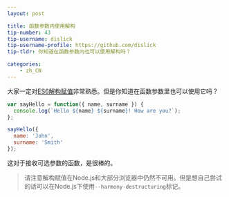```yaml
---
layout: post

title: 函数参数内使用解构
tip-number: 43
tip-username: dislick 
tip-username-profile: https://github.com/dislick
tip-tldr: 你知道在函数参数内也可以使用解构吗？

categories:
    - zh_CN
---
```


大家一定对[ES6解构赋值](https://developer.mozilla.org/zh-CN/docs/Web/JavaScript/Reference/Operators/Destructuring_assignment)非常熟悉。但是你知道在函数参数里也可以使用它吗？

```javascript
var sayHello = function({ name, surname }) {
  console.log(`Hello ${name} ${surname}! How are you?`);
};

sayHello({
  name: 'John',
  surname: 'Smith'
});
```

这对于接收可选参数的函数，是很棒的。

> 请注意解构赋值在Node.js和大部分浏览器中仍然不可用。但是想自己尝试的话可以在Node.js下使用`--harmony-destructuring`标记。